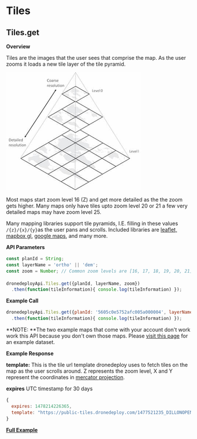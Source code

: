 # Tiles

## Tiles.get

**Overview**

Tiles are the images that the user sees that comprise the map. As the user zooms it loads a new tile layer of the tile pyramid.

![](/assets/TilePyramidSmall.jpg)

Most maps start zoom level 16 \(Z\) and get more detailed as the the zoom gets higher. Many maps only have tiles upto zoom level 20 or 21 a few very detailed maps may have zoom level 25.

Many mapping libraries support tile pyramids, I.E. filling in these values `/{z}/{x}/{y}`as the user pans and scrolls. Included libraries are [leaflet, ](http://leafletjs.com/)[mapbox gl](https://github.com/mapbox/mapbox-gl-js), [google maps](https://developers.google.com/maps/), and many more.

**API Parameters**

```javascript
const planId = String;
const layerName = 'ortho' || 'dem';
const zoom = Number; // Common zoom levels are [16, 17, 18, 19, 20, 21]

dronedeployApi.Tiles.get({planId, layerName, zoom})
  .then(function(tileInformation){ console.log(tileInformation) });
```

**Example Call**

```javascript
dronedeployApi.Tiles.get({planId: '5605c0e5752afc005a000004', layerName: 'ortho', zoom: 16})
  .then(function(tileInformation){ console.log(tileInformation) });
```

**NOTE: **The two example maps that come with your account don't work work this API because you don't own those maps. Please [visit this page](https://dronedeploy.gitbooks.io/dronedeploy-apps/content/how-to-upload-an-example-project.html) for an example dataset.

**Example Response**

**template:** This is the tile url template dronedeploy uses to fetch tiles on the map as the user scrolls around. Z represents the zoom level, X and Y represent the coordinates in [mercator projection](https://msdn.microsoft.com/en-us/library/bb259689.aspx).

**expires** UTC timestamp for 30 days

```javascript
{
  expires: 1478214226365,
  template: "https://public-tiles.dronedeploy.com/1477521235_DILLONOPENPIPELINE_ortho_xul/{z}/{x}/{y}.png?Policy=eyJTdGF0ZW1lbnQiOlt7IlJlc291cmNlIjoiaHR0cHM6Ly9wdWJsaWMtdGlsZXMuZHJvbmVkZXBsb3kuY29tLzE0Nzc1MjEyMzVfRElMTE9OT1BFTlBJUEVMSU5FX29ydGhvX3h1bC8qIiwiQ29uZGl0aW9uIjp7IkRhdGVMZXNzVGhhbiI6eyJBV1M6RXBvY2hUaW1lIjoxNDc4MjE0MjI2fX19XX0_&Signature=RxAMowpa1AxVdJ1HFdduwllksyyP2XGgEteisdAqjPrheTLIyq7-a1Xk68Tx0kxquM9-cY-sY8kbmmmwdpsQgLPc~mg5MlXRICuCunZ~qdZ-9qVMBeTTgH8ZxAqnPfbQ764y~f6CfH1q~gCT0NTHTT4X8~MKmCjztWvhB3ji6NkipzxYrm4osf60FFjf8IuaOUvBtzOv5Q1J6qXXiyRG4AtDmZWeVlSUQ7UH1UtzQpIPfLqq~EgX7XNDqt12rRckkRGWowm5uOGFT62tQ2fgF77KZCScJZ4HbmRFUHcD27GME~5uY6gakA~ydKDIcgX8emKpbENGyjdWJZ1lGggQFA__&Key-Pair-Id=APKAJXGC45PGQXCMCXSA",
}
```

[**Full Example**](/tiles/example-tiles.get.md)

